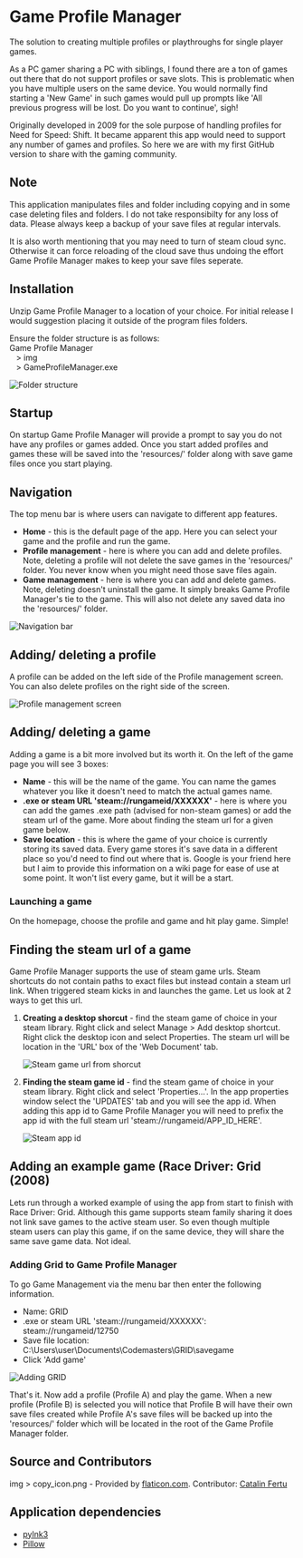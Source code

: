# Game Profile Manager

The solution to creating multiple profiles or playthroughs for single player games.

As a PC gamer sharing a PC with siblings, I found there are a ton of games out there that do not support profiles or save slots. This is problematic when you have multiple users on the same device. You would normally find starting a 'New Game' in such games would pull up prompts like 'All previous progress will be lost. Do you want to continue', sigh!

Originally developed in 2009 for the sole purpose of handling profiles for Need for Speed: Shift. It became apparent this app would need to support any number of games and profiles. So here we are with my first GitHub version to share with the gaming community.

## Note

This application manipulates files and folder including copying and in some case deleting files and folders. I do not take responsibilty for any loss of data. Please always keep a backup of your save files at regular intervals.

It is also worth mentioning that you may need to turn of steam cloud sync. Otherwise it can force reloading of the cloud save thus undoing the effort Game Profile Manager makes to keep your save files seperate.

## Installation

Unzip Game Profile Manager to a location of your choice. For initial release I would suggestion placing it outside of the program files folders.

Ensure the folder structure is as follows:  
Game Profile Manager  
&nbsp;&nbsp;&nbsp;> img  
&nbsp;&nbsp;&nbsp;> GameProfileManager.exe

![Folder structure](userguide_img/folders.png)  

## Startup

On startup Game Profile Manager will provide a prompt to say you do not have any profiles or games added. Once you start added profiles and games these will be saved into the 'resources/' folder along with save game files once you start playing.

## Navigation

The top menu bar is where users can navigate to different app features.  

<ul>
<li /><strong>Home</strong> - this is the default page of the app. Here you can select your game and the profile and run the game.
<li /><strong>Profile management</strong> - here is where you can add and delete profiles. Note, deleting a profile will not delete the save games in the 'resources/' folder. You never know when you might need those save files again.
<li /><strong>Game management</strong> - here is where you can add and delete games. Note, deleting doesn't uninstall the game. It simply breaks Game Profile Manager's tie to the game. This will also not delete any saved data ino the 'resources/' folder.
</ul>

![Navigation  bar](userguide_img/navigation.png)

## Adding/ deleting a profile

A profile can be added on the left side of the Profile management screen. You can also delete profiles on the right side of the screen.

![Profile management screen](userguide_img/profile_management.png)

## Adding/ deleting a game

Adding a game is a bit more involved but its worth it. On the left of the game page you will see 3 boxes:

<ul>
<li /><strong>Name</strong> - this will be the name of the game. You can name the games whatever you like it doesn't need to match the actual games name.
<li /><strong>.exe or steam URL 'steam://rungameid/XXXXXX'</strong> - here is where you can add the games .exe path (advised for non-steam games) or add the steam url of the game. More about finding the steam url for a given game below.
<li /><strong>Save location</strong> - this is where the game of your choice is currently storing its saved data. Every game stores it's save data in a different place so you'd need to find out where that is. Google is your friend here but I aim to provide this information on a wiki page for ease of use at some point. It won't list every game, but it will be a start.
</ul>

### Launching a game

On the homepage, choose the profile and game and hit play game. Simple!

## Finding the steam url of a game

Game Profile Manager supports the use of steam game urls. Steam shortcuts do not contain paths to exact files but instead contain a steam url link. When triggered steam kicks in and launches the game. Let us look at 2 ways to get this url.

<ol>
<li/><strong>Creating a desktop shorcut</strong> - find the steam game of choice in your steam library. Right click and select Manage > Add desktop shortcut. Right click the desktop icon and select Properties. The steam url will be location in the 'URL' box of the 'Web Document' tab.

![Steam game url from shorcut](userguide_img/steam_shortcut.png)

<li/><strong>Finding the steam game id</strong> - find the steam game of choice in your steam library. Right click and select 'Properties...'. In the app properties window select the 'UPDATES' tab and you will see the app id. When adding this app id to Game Profile Manager you will need to prefix the app id with the full steam url 'steam://rungameid/APP_ID_HERE'.

![Steam app id](userguide_img/steam_appid.png)
</ol>

## Adding an example game (Race Driver: Grid (2008)

Lets run through a worked example of using the app from start to finish with Race Driver: Grid. Although this game supports steam family sharing it does not link save games to the active steam user. So even though multiple steam users can play this game, if on the same device, they will share the same save game data. Not ideal.

### Adding Grid to Game Profile Manager

To go Game Management via the menu bar then enter the following information.  
<ul>
<li />Name: GRID
<li />.exe or steam URL 'steam://rungameid/XXXXXX': steam://rungameid/12750
<li />Save file location: C:\Users\user\Documents\Codemasters\GRID\savegame
<li />Click 'Add game' 
</ul>

![Adding GRID](userguide_img/GRID.png)

That's it. Now add a profile (Profile A) and play the game. When a new profile (Profile B) is selected you will notice that Profile B will have their own save files created while Profile A's save files will be backed up into the 'resources/' folder which will be located in the root of the Game Profile Manager folder.

## Source and Contributors
img > copy_icon.png - Provided by [flaticon.com](https://www.flaticon.com/). Contributor: [Catalin Fertu](https://catalinfertu.com/)

## Application dependencies

- [pylnk3](https://github.com/strayge/pylnk)
- [Pillow](https://pillow.readthedocs.io/en/stable/)
